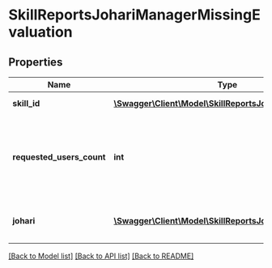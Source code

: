 # SkillReportsJohariManagerMissingEvaluation

## Properties
Name | Type | Description | Notes
------------ | ------------- | ------------- | -------------
**skill_id** | [**\Swagger\Client\Model\SkillReportsJohariManagerSkillId**](SkillReportsJohariManagerSkillId.md) | Key is skill_id | 
**requested_users_count** | **int** | Count of users wha are requested for evaluation by the manager | 
**johari** | [**\Swagger\Client\Model\SkillReportsJohariManagerJohari**](SkillReportsJohariManagerJohari.md) | Array with count  of skills for each cell | 

[[Back to Model list]](../README.md#documentation-for-models) [[Back to API list]](../README.md#documentation-for-api-endpoints) [[Back to README]](../README.md)


